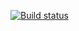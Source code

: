 [![Build status](https://ci.appveyor.com/api/projects/status/hpgywdp21whllg2y?svg=true)](https://ci.appveyor.com/project/anmaslow/ui-test)
